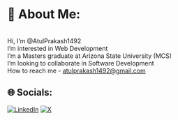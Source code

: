 # 💫 About Me:
<br>Hi, I’m @AtulPrakash1492<br>I’m interested in Web Development<br>I’m a Masters graduate at Arizona State University (MCS)<br>I’m looking to collaborate in Software Development<br>How to reach me - atulprakash1492@gmail.com


## 🌐 Socials:
[![LinkedIn](https://img.shields.io/badge/LinkedIn-%230077B5.svg?logo=linkedin&logoColor=white)]([[https://linkedin.com/in/atul-prakash-b65853192](https://www.linkedin.com/in/atulprakash1492/)](https://www.linkedin.com/in/atulprakash1492/)) [![X](https://img.shields.io/badge/X-black.svg?logo=X&logoColor=white)](https://x.com/@atulpr007) 


